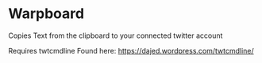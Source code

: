 # Warpboard
Copies Text from the clipboard to your connected twitter account

Requires twtcmdline Found here:
https://dajed.wordpress.com/twtcmdline/